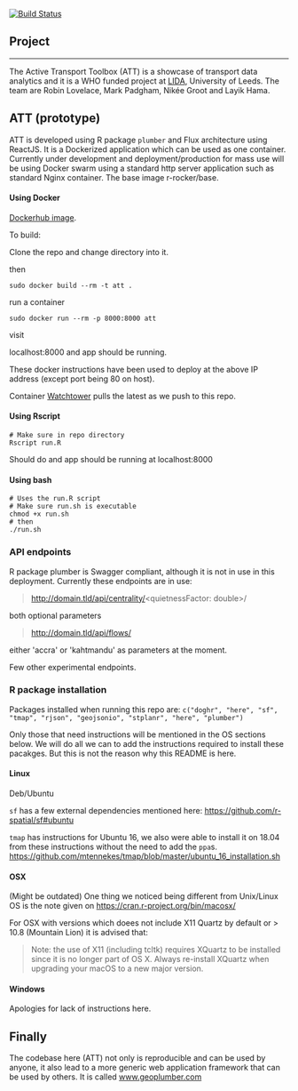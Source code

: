 
[![Build Status](https://travis-ci.org/ATFutures/activeTransportToolbox.svg)](https://travis-ci.org/ATFutures/activeTransportToolbox)

## Project
---
The Active Transport Toolbox (ATT) is a showcase of transport data analytics and it is a WHO funded project at [LIDA](https://lida.leeds.ac.uk), University of Leeds. The team are Robin Lovelace, Mark Padgham, Nikée Groot and Layik Hama.

## ATT (prototype)

ATT is developed using R package `plumber` and Flux architecture using ReactJS. It is a Dockerized application which can be used as one container. Currently under development and deployment/production for mass use will be using Docker swarm using a standard http server application such as standard Nginx container. The base image r-rocker/base.

#### Using Docker
[Dockerhub image](https://hub.docker.com/r/layik/att/).

To build:

Clone the repo and change directory into it.

then

`sudo docker build --rm -t att .`

run a container 

`sudo docker run --rm -p 8000:8000 att`

visit

localhost:8000 and app should be running.

These docker instructions have been used to deploy at the above IP address (except port being 80 on host).

Container [Watchtower](https://github.com/v2tec/watchtower) pulls the latest as we push to this repo.

#### Using Rscript

```
# Make sure in repo directory
Rscript run.R
```

Should do and app should be running at localhost:8000

#### Using bash
```
# Uses the run.R script
# Make sure run.sh is executable
chmod +x run.sh
# then
./run.sh
```

### API endpoints
R package plumber is Swagger compliant, although it is not in use in this deployment. Currently these endpoints are in use:

> http://domain.tld/api/centrality/<quietnessFactor: double>/<roadType>

both optional parameters
> http://domain.tld/api/flows/<city>

either 'accra' or 'kahtmandu' as parameters at the moment.

Few other experimental endpoints.

### R package installation
Packages installed when running this repo are:
`c("doghr", "here", "sf", "tmap", "rjson", "geojsonio", "stplanr", "here", "plumber")`

Only those that need instructions will be mentioned in the OS sections below. We will do all we can to add the instructions required to install these pacakges. But this is not the reason why this README is here.

#### Linux

Deb/Ubuntu

`sf` has a few external dependencies mentioned here: https://github.com/r-spatial/sf#ubuntu

`tmap` has instructions for Ubuntu 16, we also were able to install it on 18.04 from these instructions without the need to add the `ppa`s.
https://github.com/mtennekes/tmap/blob/master/ubuntu_16_installation.sh


#### OSX
(Might be outdated) One thing we noticed being different from Unix/Linux OS is the note given on https://cran.r-project.org/bin/macosx/

For OSX with versions which doees not include X11 Quartz by default or > 10.8 (Mountain Lion) it is advised that:
> Note: the use of X11 (including tcltk) requires XQuartz to be installed since it is no longer part of OS X. Always re-install XQuartz when upgrading your macOS to a new major version.

#### Windows
Apologies for lack of instructions here.

## Finally
The codebase here (ATT) not only is reproducible and can be used by anyone, it also lead to a more generic web application framework that can be used by others. It is called www.geoplumber.com
